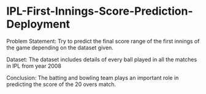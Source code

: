 # IPL-First-Innings-Score-Prediction-Deployment

Problem Statement: 
Try to predict the final score range of the first innings of the game depending on the dataset given.

Dataset:
The dataset includes details of every ball played in all the matches in IPL from year 2008

Conclusion:
The batting and bowling team plays an important role in predicting the score of the 20 overs match.
